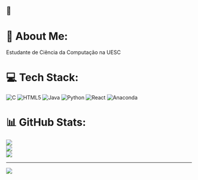 ## 👋

# 💫 About Me:
Estudante de Ciência da Computação na UESC


# 💻 Tech Stack:
![C](https://img.shields.io/badge/c-%2300599C.svg?style=for-the-badge&logo=c&logoColor=white) ![HTML5](https://img.shields.io/badge/html5-%23E34F26.svg?style=for-the-badge&logo=html5&logoColor=white) ![Java](https://img.shields.io/badge/java-%23ED8B00.svg?style=for-the-badge&logo=openjdk&logoColor=white) ![Python](https://img.shields.io/badge/python-3670A0?style=for-the-badge&logo=python&logoColor=ffdd54) ![React](https://img.shields.io/badge/react-%2320232a.svg?style=for-the-badge&logo=react&logoColor=%2361DAFB) ![Anaconda](https://img.shields.io/badge/Anaconda-%2344A833.svg?style=for-the-badge&logo=anaconda&logoColor=white)
# 📊 GitHub Stats:
![](https://github-readme-stats.vercel.app/api?username=artsarchive&theme=gruvbox&hide_border=false&include_all_commits=false&count_private=false)<br/>
![](https://nirzak-streak-stats.vercel.app/?user=artsarchive&theme=gruvbox&hide_border=false)<br/>
![](https://github-readme-stats.vercel.app/api/top-langs/?username=artsarchive&theme=gruvbox&hide_border=false&include_all_commits=false&count_private=false&layout=compact)

---
[![](https://visitcount.itsvg.in/api?id=artsarchive&icon=0&color=0)](https://visitcount.itsvg.in)

<!-- Proudly created with GPRM ( https://gprm.itsvg.in ) -->
